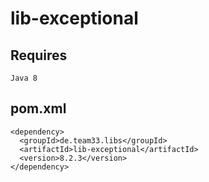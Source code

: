 # lib-exceptional

## Requires

    Java 8

## pom.xml

    <dependency>
      <groupId>de.team33.libs</groupId>
      <artifactId>lib-exceptional</artifactId>
      <version>8.2.3</version>
    </dependency>
